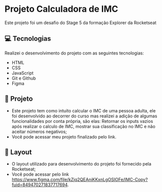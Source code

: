 <h1>Projeto Calculadora de IMC</h1>

<p>Este projeto foi um desafio do Stage 5 da formação Explorer da Rocketseat</p>

## 💻 Tecnologias

Realizei o desenvolvimento do projeto com as seguintes tecnologias:

- HTML
- CSS
- JavaScript
- Git e Github
- Figma

## 📝 Projeto

- Este projeto tem como intuito calcular o IMC de uma pessoa adulta, ele foi desenvolvido ao decorrer do curso mas realizei a adição de algumas funcionalidades por conta própria, são elas: Retornar os inputs vazios após realizar o calculo de IMC, mostrar sua          classificação no IMC e não aceitar números negativos;
- Você pode acessar meu projeto finalizado pelo link.

## 🎨 Layout 

- O layout utilizado para desenvolvimento do projeto foi fornecido pela Rocketseat; 
- Você pode acessar pelo link https://www.figma.com/file/kZjq2QEAniKKxnLgOSIOFe/IMC-Copy?fuid=849470271837717694.

